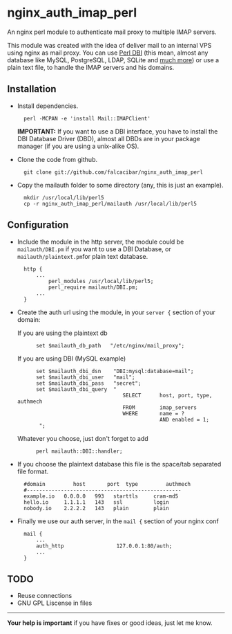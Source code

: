 nginx_auth_imap_perl
====================

An nginx perl module to authenticate mail proxy to multiple IMAP servers.

This module was created with the idea of deliver mail to an internal VPS
using nginx as mail proxy. You can use [Perl DBI](http://http://dbi.perl.org/)
(this mean, almost any database like MySQL, PostgreSQL, LDAP, SQLite and
[much more](https://metacpan.org/search?p=2&q=DBD%3A%3A)) or use a plain
text file, to handle the IMAP servers and his domains.


Installation
------------

- Install dependencies.

        perl -MCPAN -e 'install Mail::IMAPClient'
        
    **IMPORTANT:** If you want to use a DBI interface, you have to install
    the DBI Database Driver (DBD), almost all DBDs are in your package
    manager (if you are using a unix-alike OS).


- Clone the code from github.

        git clone git://github.com/falcacibar/nginx_auth_imap_perl

- Copy the mailauth folder to some directory (any, this is just an example).

        mkdir /usr/local/lib/perl5
        cp -r nginx_auth_imap_perl/mailauth /usr/local/lib/perl5


Configuration
-------------

- Include the module in the http server, the module could be `mailauth/DBI.pm` if you want to use a DBI Database, or `mailauth/plaintext.pm`for plain text database.
 
        http {
            ...
                perl_modules /usr/local/lib/perl5;
	            perl_require mailauth/DBI.pm;
            ...
        }
   
- Create the auth url using the module, in your `server {` section of your
  domain:

    If you are using the plaintext db
    
            set $mailauth_db_path   "/etc/nginx/mail_proxy";
                    
    If you are using DBI (MySQL example)
    
            set $mailauth_dbi_dsn    "DBI:mysql:database=mail";
            set $mailauth_dbi_user   "mail";
            set $mailauth_dbi_pass   "secret";
            set $mailauth_dbi_query  "
                                        SELECT      host, port, type, authmech
                                        FROM        imap_servers
                                        WHERE       name = ? 
                                                    AND enabled = 1;
             ";    


    Whatever you choose, just don't forget to add
    
            perl mailauth::DBI::handler;

- If you choose the plaintext database this file is the space/tab separated
  file format.

        #domain         host	   port  type         authmech
        #--------------------------------------------------
        example.io   0.0.0.0   993   starttls     cram-md5
        hello.io     1.1.1.1   143   ssl          login
        nobody.io    2.2.2.2   143   plain        plain

- Finally we use our auth server, in the `mail {` section of your nginx conf

        mail {
            ...
            auth_http                 127.0.0.1:80/auth;
            ...
        }

TODO
----

+ Reuse connections
+ GNU GPL Liscense in files

* * * 
**Your help is important** if you have fixes or good ideas, just let me know.
